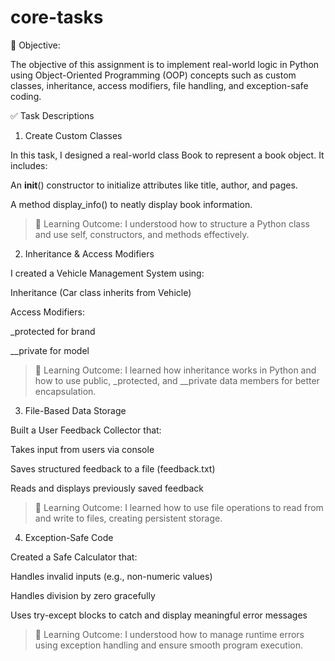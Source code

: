 # core-tasks

🔹 Objective:

The objective of this assignment is to implement real-world logic in Python using Object-Oriented Programming (OOP) concepts such as custom classes, inheritance, access modifiers, file handling, and exception-safe coding.


✅ Task Descriptions

1. Create Custom Classes

In this task, I designed a real-world class Book to represent a book object. It includes:

An __init__() constructor to initialize attributes like title, author, and pages.

A method display_info() to neatly display book information.


> 🎯 Learning Outcome:
I understood how to structure a Python class and use self, constructors, and methods effectively.




2. Inheritance & Access Modifiers

I created a Vehicle Management System using:

Inheritance (Car class inherits from Vehicle)

Access Modifiers:

_protected for brand

__private for model



> 🎯 Learning Outcome:
I learned how inheritance works in Python and how to use public, _protected, and __private data members for better encapsulation.




3. File-Based Data Storage

Built a User Feedback Collector that:

Takes input from users via console

Saves structured feedback to a file (feedback.txt)

Reads and displays previously saved feedback


> 🎯 Learning Outcome:
I learned how to use file operations to read from and write to files, creating persistent storage.




4. Exception-Safe Code

Created a Safe Calculator that:

Handles invalid inputs (e.g., non-numeric values)

Handles division by zero gracefully

Uses try-except blocks to catch and display meaningful error messages


> 🎯 Learning Outcome:
I understood how to manage runtime errors using exception handling and ensure smooth program execution.






